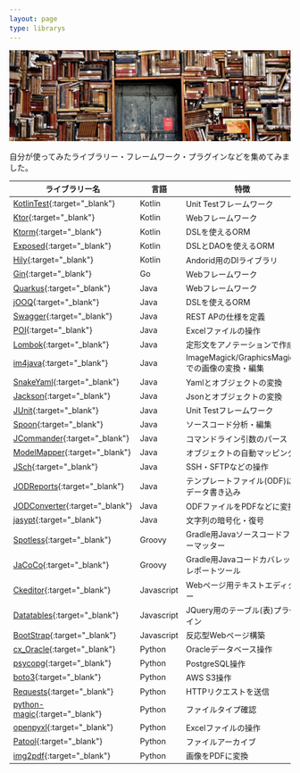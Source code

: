 ```yaml
---
layout: page
type: librarys
---
```


![library](/assets/images/sideimage/library.jpg)

自分が使ってみたライブラリー・フレームワーク・プラグインなどを集めてみました。

| ライブラリー名 | 言語 | 特徴 |
| --- | --- | --- |
| [KotlinTest](https://github.com/jmfayard/kotlintest){:target="_blank"} | Kotlin | Unit Testフレームワーク |
| [Ktor](https://ktor.io){:target="_blank"} | Kotlin | Webフレームワーク |
| [Ktorm](https://www.ktorm.org){:target="_blank"} | Kotlin | DSLを使えるORM |
| [Exposed](https://github.com/JetBrains/Exposed){:target="_blank"} | Kotlin | DSLとDAOを使えるORM |
| [Hily](https://dagger.dev/hilt/){:target="_blank"} | Kotlin | Andorid用のDIライブラリ |
| [Gin](https://github.com/gin-gonic/gin){:target="_blank"} | Go | Webフレームワーク |
| [Quarkus](https://quarkus.io/){:target="_blank"} | Java | Webフレームワーク |
| [jOOQ](https://www.jooq.org){:target="_blank"} | Java | DSLを使えるORM |
| [Swagger](https://swagger.io){:target="_blank"} | Java | REST APの仕様を定義 |
| [POI](https://poi.apache.org){:target="_blank"} | Java | Excelファイルの操作 |
| [Lombok](https://projectlombok.org){:target="_blank"} | Java | 定形文をアノテーションで作成 |
| [im4java](http://im4java.sourceforge.net){:target="_blank"} | Java | ImageMagick/GraphicsMagickでの画像の変換・編集 |
| [SnakeYaml](https://bitbucket.org/asomov/snakeyaml/src/default){:target="_blank"} | Java | Yamlとオブジェクトの変換 |
| [Jackson](https://github.com/FasterXML/jackson){:target="_blank"} | Java | Jsonとオブジェクトの変換 |
| [JUnit](https://junit.org/junit5){:target="_blank"} | Java | Unit Testフレームワーク |
| [Spoon](http://spoon.gforge.inria.fr){:target="_blank"} | Java | ソースコード分析・編集 |
| [JCommander](http://jcommander.org){:target="_blank"} | Java | コマンドライン引数のパース |
| [ModelMapper](http://modelmapper.org){:target="_blank"} | Java | オブジェクトの自動マッピング |
| [JSch](http://www.jcraft.com/jsch){:target="_blank"} | Java | SSH・SFTPなどの操作 |
| [JODReports](http://jodreports.sourceforge.net){:target="_blank"}  | Java | テンプレートファイル(ODF)にデータ書き込み |
| [JODConverter](https://github.com/sbraconnier/jodconverter){:target="_blank"}  | Java | ODFファイルをPDFなどに変換 |
| [jasypt](http://www.jasypt.org){:target="_blank"} | Java | 文字列の暗号化・復号 |
| [Spotless](https://github.com/diffplug/spotless){:target="_blank"} | Groovy | Gradle用Javaソースコードフォーマッター |
| [JaCoCo](https://www.eclemma.org/jacoco){:target="_blank"} | Groovy | Gradle用Javaコードカバレッジレポートツール |
| [Ckeditor](https://ckeditor.com){:target="_blank"} | Javascript | Webページ用テキストエディター |
| [Datatables](https://datatables.net){:target="_blank"} | Javascript | JQuery用のテーブル(表)プラグイン |
| [BootStrap](https://getbootstrap.com){:target="_blank"} | Javascript | 反応型Webページ構築 |
| [cx_Oracle](https://oracle.github.io/python-cx_Oracle){:target="_blank"} | Python | Oracleデータベース操作 |
| [psycopg](http://initd.org/psycopg/docs){:target="_blank"} | Python | PostgreSQL操作 |
| [boto3](https://boto3.amazonaws.com/v1/documentation/api/latest/index.html?id=docs_gateway){:target="_blank"} | Python | AWS S3操作 |
| [Requests](https://requests.kennethreitz.org/en/master){:target="_blank"} | Python | HTTPリクエストを送信 |
| [python-magic](https://github.com/ahupp/python-magic){:target="_blank"} | Python | ファイルタイプ確認 |
| [openpyxl](https://openpyxl.readthedocs.io){:target="_blank"} | Python | Excelファイルの操作 |
| [Patool](https://github.com/wummel/patool){:target="_blank"} | Python | ファイルアーカイブ |
| [img2pdf](https://github.com/josch/img2pdf){:target="_blank"} | Python | 画像をPDFに変換 |
